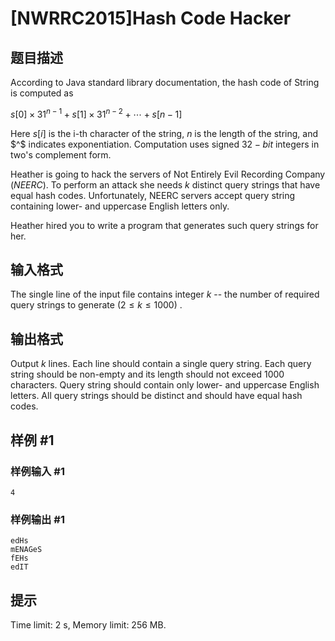 # [NWRRC2015]Hash Code Hacker

## 题目描述



According to Java standard library documentation, the hash code of String is computed as

$s[0] \times 31 ^ {n -1} + s[1] \times 31 ^ {n -2} + \cdots + s[n -1]$

Here $s[i]$ is the i-th character of the string, $n$ is the length of the string, and $^$ indicates exponentiation. Computation uses signed $32-bit$ integers in two's complement form.

Heather is going to hack the servers of Not Entirely Evil Recording Company $(NEERC).$ To perform an attack she needs $k$ distinct query strings that have equal hash codes. Unfortunately, NEERC servers accept query string containing lower- and uppercase English letters only.

Heather hired you to write a program that generates such query strings for her.



## 输入格式



The single line of the input file contains integer $k$ -- the number of required query strings to generate $(2 \le k \le 1000)$ .



## 输出格式



Output $k$ lines. Each line should contain a single query string. Each query string should be non-empty and its length should not exceed $1000$ characters. Query string should contain only lower- and uppercase English letters. All query strings should be distinct and should have equal hash codes.



## 样例 #1

### 样例输入 #1
```
4
```

### 样例输出 #1

```
edHs
mENAGeS
fEHs
edIT
```

## 提示

Time limit: 2 s, Memory limit: 256 MB. 


